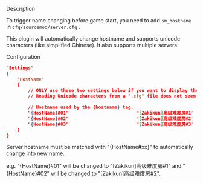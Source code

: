 Description

To trigger name changing before game start, you need to add `sm_hostname` in `cfg/sourcemod/server.cfg` .

This plugin will automatically change hostname and supports unicode characters (like simplified Chinese). It also supports multiple servers.

Configuration

```json
"Settings"
{
	"HostName"
	{
		// ONLY use these two settings below if you want to display the hostname with Unicode characters. (e.g. Simplified Chinese)
		// Reading Unicode characters from a ".cfg" file does not seem to work, so this is the workaround.
	
		// Hostname used by the {hostname} tag.
		"{HostName}#01"							"[Zakikun]高级难度房#1"
		"{HostName}#02"							"[Zakikun]高级难度房#2"
		"{HostName}#03"							"[Zakikun]高级难度房#3"
	}
}
```

Server hostname must be matched with "{HostName#xx}" to automatically change into new name.

e.g. "{HostName}#01" will be changed to "[Zakikun]高级难度房#1" and "{HostName}#02" will be changed to "[Zakikun]高级难度房#2".
